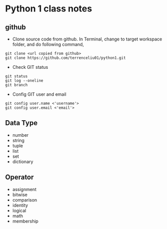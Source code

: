 # Python 1 class notes

## github
* Clone source code from github.
In Terminal, change to target workspace folder, and do following command,
```
git clone <url copied from github>
git clone https://github.com/terrenceliu01/python1.git
```
* Check GIT status
```
git status
git log --oneline
git branch
```
* Config GIT user and email
```
git config user.name <'username'>
git config user.email <'email'>
```

## Data Type
* number
* string
* tuple
* list
* set
* dictionary

## Operator
* assignment
* bitwise
* comparison
* identity
* logical
* math
* membership
